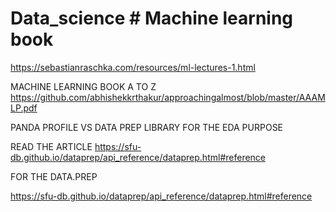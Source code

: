 # Data_science # Machine learning book 

https://sebastianraschka.com/resources/ml-lectures-1.html


MACHINE LEARNING BOOK A TO Z 
https://github.com/abhishekkrthakur/approachingalmost/blob/master/AAAMLP.pdf

PANDA PROFILE VS DATA PREP LIBRARY FOR THE EDA PURPOSE 

READ THE ARTICLE  https://sfu-db.github.io/dataprep/api_reference/dataprep.html#reference


FOR THE DATA.PREP

https://sfu-db.github.io/dataprep/api_reference/dataprep.html#reference
